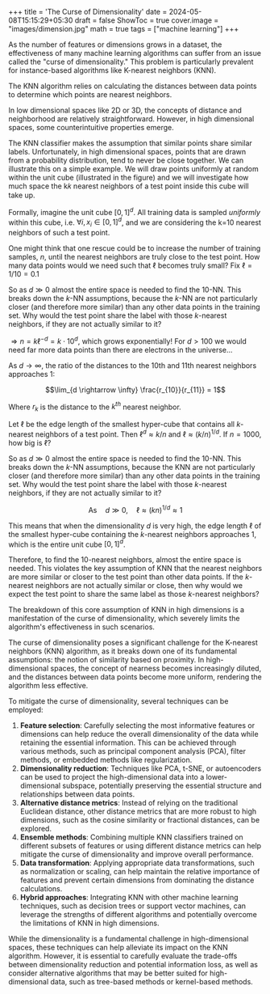 +++
title = 'The Curse of Dimensionality'
date = 2024-05-08T15:15:29+05:30
draft = false
ShowToc = true
cover.image = "images/dimension.jpg"
math = true
tags = ["machine learning"]
+++

As the number of features or dimensions grows in a dataset, the effectiveness of many machine learning algorithms can suffer from an issue called the "curse of dimensionality." This problem is particularly prevalent for instance-based algorithms like K-nearest neighbors (KNN).

The KNN algorithm relies on calculating the distances between data points to determine which points are nearest neighbors.

In low dimensional spaces like 2D or 3D, the concepts of distance and neighborhood are relatively straightforward. However, in high dimensional spaces, some counterintuitive properties emerge.

The KNN classifier makes the assumption that similar points share similar labels. Unfortunately, in high dimensional spaces, points that are drawn from a probability distribution, tend to never be close together. We can illustrate this on a simple example. We will draw points uniformly at random within the unit cube (illustrated in the figure) and we will investigate how much space the k𝑘 nearest neighbors of a test point inside this cube will take up.

Formally, imagine the unit cube $[0,1]^d$. All training data is sampled _uniformly_ within this cube, i.e. $\forall i, x_i \in [0,1]^d$, and we are considering the k=10 nearest neighbors of such a test point.

One might think that one rescue could be to increase the number of training samples, $n$, until the nearest neighbors are truly close to the test point. How many data points would we need such that $\ell$ becomes truly small? Fix $\ell = 1/10 = 0.1$

So as $d \gg 0$ almost the entire space is needed to find the 10-NN. This breaks down the $k$-NN assumptions, because the $k$-NN are not particularly closer (and therefore more similar) than any other data points in the training set. Why would the test point share the label with those $k$-nearest neighbors, if they are not actually similar to it?

$\Rightarrow n = k\ell^{-d} = k \cdot 10^d$, which grows exponentially! For $d > 100$ we would need far more data points than there are electrons in the universe...

As $d \rightarrow \infty$, the ratio of the distances to the 10th and 11th nearest neighbors approaches 1:

$$\lim_{d \rightarrow \infty} \frac{r_{10}}{r_{11}} = 1$$

Where $r_k$ is the distance to the $k^{th}$ nearest neighbor.

Let $\ell$ be the edge length of the smallest hyper-cube that contains all $k$-nearest neighbors of a test point. Then $\ell^d \approx k/n$ and $\ell \approx (k/n)^{1/d}$. If $n=1000$, how big is $\ell$?

So as $d \gg 0$ almost the entire space is needed to find the 10-NN. This breaks down the $k$-NN assumptions, because the KNN are not particularly closer (and therefore more similar) than any other data points in the training set. Why would the test point share the label with those $k$-nearest neighbors, if they are not actually similar to it?

$$\mathrm{As} \quad d \gg 0, \quad \ell \approx (kn)^{1/d} \approx 1$$

This means that when the dimensionality $d$ is very high, the edge length $\ell$ of the smallest hyper-cube containing the $k$-nearest neighbors approaches 1, which is the entire unit cube $[0, 1]^d$.

Therefore, to find the 10-nearest neighbors, almost the entire space is needed. This violates the key assumption of KNN that the nearest neighbors are more similar or closer to the test point than other data points. If the $k$-nearest neighbors are not actually similar or close, then why would we expect the test point to share the same label as those $k$-nearest neighbors?

The breakdown of this core assumption of KNN in high dimensions is a manifestation of the curse of dimensionality, which severely limits the algorithm's effectiveness in such scenarios.

The curse of dimensionality poses a significant challenge for the K-nearest neighbors (KNN) algorithm, as it breaks down one of its fundamental assumptions: the notion of similarity based on proximity. In high-dimensional spaces, the concept of nearness becomes increasingly diluted, and the distances between data points become more uniform, rendering the algorithm less effective.

To mitigate the curse of dimensionality, several techniques can be employed:

1. **Feature selection**: Carefully selecting the most informative features or dimensions can help reduce the overall dimensionality of the data while retaining the essential information. This can be achieved through various methods, such as principal component analysis (PCA), filter methods, or embedded methods like regularization.
2. **Dimensionality reduction**: Techniques like PCA, t-SNE, or autoencoders can be used to project the high-dimensional data into a lower-dimensional subspace, potentially preserving the essential structure and relationships between data points.
3. **Alternative distance metrics**: Instead of relying on the traditional Euclidean distance, other distance metrics that are more robust to high dimensions, such as the cosine similarity or fractional distances, can be explored.
4. **Ensemble methods**: Combining multiple KNN classifiers trained on different subsets of features or using different distance metrics can help mitigate the curse of dimensionality and improve overall performance.
5. **Data transformation**: Applying appropriate data transformations, such as normalization or scaling, can help maintain the relative importance of features and prevent certain dimensions from dominating the distance calculations.
6. **Hybrid approaches**: Integrating KNN with other machine learning techniques, such as decision trees or support vector machines, can leverage the strengths of different algorithms and potentially overcome the limitations of KNN in high dimensions.

While the dimensionality is a fundamental challenge in high-dimensional spaces, these techniques can help alleviate its impact on the KNN algorithm. However, it is essential to carefully evaluate the trade-offs between dimensionality reduction and potential information loss, as well as consider alternative algorithms that may be better suited for high-dimensional data, such as tree-based methods or kernel-based methods.

